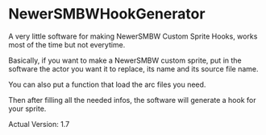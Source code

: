 # NewerSMBWHookGenerator
A very little software for making NewerSMBW Custom Sprite Hooks, works most of the time but not everytime.

Basically, if you want to make a NewerSMBW custom sprite, put in the software the actor you want it to replace, its name and its source file name.

You can also put a function that load the arc files you need.

Then after filling all the needed infos, the software will generate a hook for your sprite.

Actual Version: 1.7
